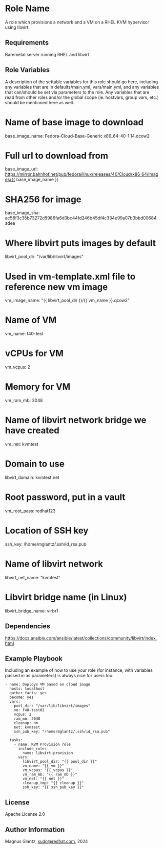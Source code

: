 Role Name
=========

A role which provisions a network and a VM on a RHEL KVM hypervisor using libvirt.

Requirements
------------

Baremetal server running RHEL and libvirt

Role Variables
--------------

A description of the settable variables for this role should go here, including any variables that are in defaults/main.yml, vars/main.yml, and any variables that can/should be set via parameters to the role. Any variables that are read from other roles and/or the global scope (ie. hostvars, group vars, etc.) should be mentioned here as well.

# Name of base image to download
base_image_name: Fedora-Cloud-Base-Generic.x86_64-40-1.14.qcow2

# Full url to download from
base_image_url: https://mirror.bahnhof.net/pub/fedora/linux/releases/40/Cloud/x86_64/images/{{ base_image_name }}

# SHA256 for image
base_image_sha: ac58f3c35b73272d5986fa6d3bc44fd246b45df4c334e99a07b3bbd00684adee

# Where libvirt puts images by default
libvirt_pool_dir: "/var/lib/libvirt/images"

# Used in vm-template.xml file to reference new vm image
vm_image_name: "{{ libvirt_pool_dir }}/{{ vm_name }}.qcow2"

# Name of VM
vm_name: f40-test

# vCPUs for VM
vm_vcpus: 2

# Memory for VM
vm_ram_mb: 2048

# Name of libvirt network bridge we have created
vm_net: kvmtest

# Domain to use
libvirt_domain: kvmtest.net

# Root password, put in a vault
vm_root_pass: redhat123

# Location of SSH key
ssh_key: /home/mglantz/.ssh/id_rsa.pub

# Name of libvirt network
libvirt_net_name: "kvmtest"

# Libvirt bridge name (in Linux)
libvirt_bridge_name: virbr1

Dependencies
------------

https://docs.ansible.com/ansible/latest/collections/community/libvirt/index.html

Example Playbook
----------------

Including an example of how to use your role (for instance, with variables passed in as parameters) is always nice for users too:

```
- name: Deploys VM based on cloud image
  hosts: localhost
  gather_facts: yes
  become: yes
  vars:
    pool_dir: "/var/lib/libvirt/images"
    vm: f40-test02
    vcpus: 2
    ram_mb: 2048
    cleanup: no
    net: kvmtest
    ssh_pub_key: "/home/mglantz/.ssh/id_rsa.pub"

  tasks:
    - name: KVM Provision role
      include_role:
        name: libvirt-provision
      vars:
        libvirt_pool_dir: "{{ pool_dir }}"
        vm_name: "{{ vm }}"
        vm_vcpus: "{{ vcpus }}"
        vm_ram_mb: "{{ ram_mb }}"
        vm_net: "{{ net }}"
        cleanup_tmp: "{{ cleanup }}"
        ssh_key: "{{ ssh_pub_key }}"
```

License
-------

Apache License 2.0

Author Information
------------------

Magnus Glantz, sudo@redhat.com, 2024
